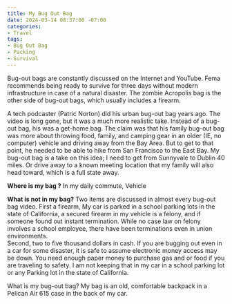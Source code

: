 ```yaml
---
title: My Bug Out Bag
date: 2024-03-14 08:37:00 -07:00
categories:
- Travel
tags:
- Bug Out Bag
- Packing
- Survival
---
```


   Bug-out bags are constantly discussed on the Internet and YouTube. Fema recommends being ready to survive for three days without modern infrastructure in case of a natural disaster. The zombie Acropolis bag is the other side of bug-out bags, which usually includes a firearm.  

   A tech podcaster (Patric Norton) did his urban bug-out bag years ago. The video is long gone, but it was a much more realistic take.  Instead of a bug-out bag, his was a get-home bag.  The claim was that his family bug-out bag was more about throwing food, family, and camping gear in an older (IE, no computer) vehicle and driving away from the Bay Area.  But to get to that point, he needed to be able to hike from San Francisco to the East Bay.  My bug-out bag is a take on this idea; I need to get from Sunnyvale to Dublin 40 miles.  Or drive away to a known meeting location that my family will also head toward, which is a full state away.

**Where is my bag ?**
   In my daily commute, Vehicle

**What is not in my bag?**
   Two items are discussed in almost every bug-out bag video.  First a firearm, My car is parked in a school parking lots in the state of California, a secured firearm in my vehicle is a felony, and if someone found out instant termination.  While no case law on felony involves a school employee, there have been terminations even in union environments.  
  Second, two to five thousand dollars in cash.  If you are bugging out even in a car for some disaster, it is safe to assume electronic money access may be down.  You need enough paper money to purchase gas and or food if you are traveling to safety.  I am not keeping that in my car in a school parking lot or any Parking lot in the state of California.

What is my bug-out bag?
   My bag is an old, comfortable backpack in a Pelican Air 615 case in the back of my car.  

